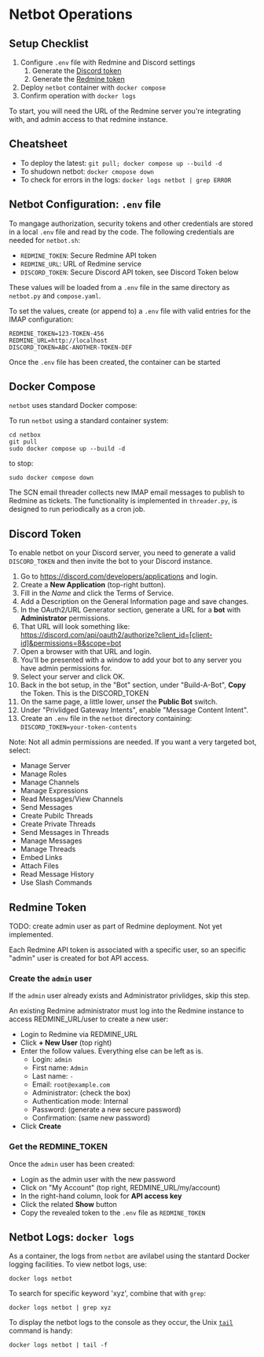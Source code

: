# Netbot Operations

## Setup Checklist

1. Configure `.env` file with Redmine and Discord settings
   1. Generate the [Discord token](#discord-token)
   2. Generate the [Redmine token](#redmine-token)
2. Deploy `netbot` container with `docker compose`
3. Confirm operation with `docker logs`

To start, you will need the URL of the Redmine server you're integrating with, and admin access to that redmine instance.


## Cheatsheet

* To deploy the latest: `git pull; docker compose up --build -d`
* To shudown netbot: `docker cmopose down`
* To check for errors in the logs: `docker logs netbot | grep ERROR`


## Netbot Configuration: `.env` file

To mangage authorization, security tokens and other credentials are stored in a local `.env` file and read by the code. The following credentials are needed for `netbot.sh`:
* `REDMINE_TOKEN`: Secure Redmine API token
* `REDMINE_URL`: URL of Redmine service
* `DISCORD_TOKEN`: Secure Discord API token, see Discord Token below

These values will be loaded from a `.env` file in the same directory as `netbot.py` and `compose.yaml`.

To set the values, create (or append to) a `.env` file with valid entries for the IMAP configuration:
```
REDMINE_TOKEN=123-TOKEN-456
REDMINE_URL=http://localhost
DISCORD_TOKEN=ABC-ANOTHER-TOKEN-DEF
```

Once the `.env` file has been created, the container can be started


## Docker Compose

`netbot` uses standard Docker compose:

To run `netbot` using a standard container system:
```
cd netbox
git pull
sudo docker compose up --build -d
```

to stop:
```
sudo docker compose down
```
The SCN email threader collects new IMAP email messages to publish to Redmine as tickets. The functionality is implemented in `threader.py`, is designed to run periodically as a cron job.


## Discord Token
To enable netbot on your Discord server, you need to generate a valid `DISCORD_TOKEN` and then invite the bot to your Discord instance.

1. Go to https://discord.com/developers/applications and login.
2. Create a **New Application** (top-right button).
2. Fill in the *Name* and click the Terms of Service.
3. Add a Description on the General Information page and save changes.
4. In the OAuth2/URL Generator section, generate a URL for a **bot** with **Administrator** permissions.
5. That URL will look something like:
    https://discord.com/api/oauth2/authorize?client_id=[client-id]&permissions=8&scope=bot
6. Open a browser with that URL and login.
7. You'll be presented with a window to add your bot to any server you have admin permissions for.
8. Select your server and click OK.
4. Back in the bot setup, in the "Bot" section, under "Build-A-Bot", **Copy** the Token. This is the DISCORD_TOKEN
3. On the same page, a little lower, *unset* the **Public Bot** switch.
4. Under "Privlidged Gateway Intents", enable "Message Content Intent".
5. Create an `.env` file in the `netbot` directory containing:
     `DISCORD_TOKEN=your-token-contents`

Note: Not all admin permissions are needed. If you want a very targeted bot, select:
* Manage Server
* Manage Roles
* Manage Channels
* Manage Expressions
* Read Messages/View Channels
* Send Messages
* Create Pubilc Threads
* Create Private Threads
* Send Messages in Threads
* Manage Messages
* Manage Threads
* Embed Links
* Attach Files
* Read Message History
* Use Slash Commands


## Redmine Token

TODO: create admin user as part of Redmine deployment. Not yet implemented.

Each Redmine API token is associated with a specific user, so an specific "admin" user is created for bot API access.

### Create the `admin` user

If the `admin` user already exists and Administrator privlidges, skip this step.

An existing Redmine administrator must log into the Redmine instance to access REDMINE_URL/user to create a new user:
* Login to Redmine via REDMINE_URL
* Click **+ New User** (top right)
* Enter the follow values. Everything else can be left as is.
  * Login: `admin`
  * First name: `Admin`
  * Last name: `-`
  * Email: `root@example.com`
  * Administrator: (check the box)
  * Authentication mode: Internal
  * Password: (generate a new secure password)
  * Confirmation: (same new password)
* Click **Create**

### Get the REDMINE_TOKEN

Once the `admin` user has been created:
* Login as the admin user with the new password
* Click on "My Account" (top right, REDMINE_URL/my/account)
* In the right-hand column, look for **API access key**
* Click the related **Show** button
* Copy the revealed token to the `.env` file as `REDMINE_TOKEN`


## Netbot Logs: `docker logs`

As a container, the logs from `netbot` are avilabel using the stantard Docker logging facilities. To view netbot logs, use:

`docker logs netbot`

To search for specific keyword 'xyz', combine that with `grep`:

`docker logs netbot | grep xyz`

To display the netbot logs to the console as they occur, the Unix [`tail`](https://en.wikipedia.org/wiki/Tail_(Unix)) command is handy:

`docker logs netbot | tail -f`
